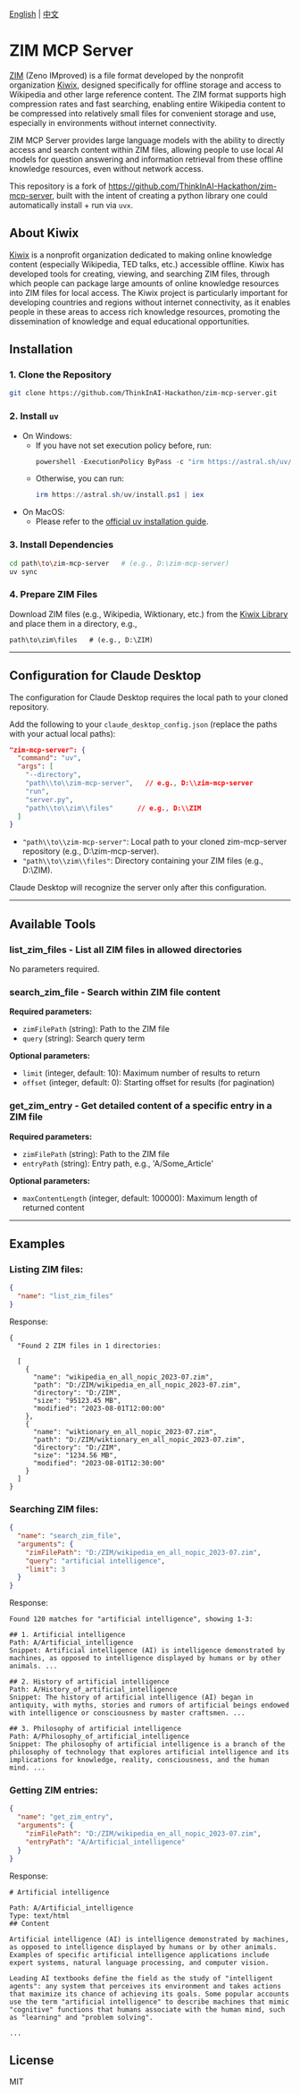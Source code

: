 [English](README.md) | [中文](README.zh_CN.md)

# ZIM MCP Server

[ZIM](https://en.wikipedia.org/wiki/ZIM_(file_format)) (Zeno IMproved) is a file format developed by the nonprofit organization [Kiwix](https://www.kiwix.org/), designed specifically for offline storage and access to Wikipedia and other large reference content. The ZIM format supports high compression rates and fast searching, enabling entire Wikipedia content to be compressed into relatively small files for convenient storage and use, especially in environments without internet connectivity.

ZIM MCP Server provides large language models with the ability to directly access and search content within ZIM files, allowing people to use local AI models for question answering and information retrieval from these offline knowledge resources, even without network access.

This repository is a fork of https://github.com/ThinkInAI-Hackathon/zim-mcp-server, built with the intent of creating a python library one could automatically install + run via `uvx`.

## About Kiwix

[Kiwix](https://www.kiwix.org/) is a nonprofit organization dedicated to making online knowledge content (especially Wikipedia, TED talks, etc.) accessible offline. Kiwix has developed tools for creating, viewing, and searching ZIM files, through which people can package large amounts of online knowledge resources into ZIM files for local access. The Kiwix project is particularly important for developing countries and regions without internet connectivity, as it enables people in these areas to access rich knowledge resources, promoting the dissemination of knowledge and equal educational opportunities.

## Installation

### 1. Clone the Repository

```bash
git clone https://github.com/ThinkInAI-Hackathon/zim-mcp-server.git
```

### 2. Install `uv`

- On Windows:
  - If you have not set execution policy before, run:
    ```powershell
    powershell -ExecutionPolicy ByPass -c "irm https://astral.sh/uv/install.ps1 | iex"
    ```
  - Otherwise, you can run:
    ```powershell
    irm https://astral.sh/uv/install.ps1 | iex
    ```
- On MacOS:
  - Please refer to the [official uv installation guide](https://docs.astral.sh/uv/getting-started/installation/).

### 3. Install Dependencies

```bash
cd path\to\zim-mcp-server   # (e.g., D:\zim-mcp-server)
uv sync
```

### 4. Prepare ZIM Files

Download ZIM files (e.g., Wikipedia, Wiktionary, etc.) from the [Kiwix Library](https://browse.library.kiwix.org/) and place them in a directory, e.g.,

```
path\to\zim\files   # (e.g., D:\ZIM)
```

---

## Configuration for Claude Desktop

The configuration for Claude Desktop requires the local path to your cloned repository.

Add the following to your `claude_desktop_config.json` (replace the paths with your actual local paths):

```json
"zim-mcp-server": {
  "command": "uv",
  "args": [
    "--directory",
    "path\\to\\zim-mcp-server",   // e.g., D:\\zim-mcp-server
    "run",
    "server.py",
    "path\\to\\zim\\files"      // e.g., D:\\ZIM
  ]
}
```
- `"path\\to\\zim-mcp-server"`: Local path to your cloned zim-mcp-server repository (e.g., D:\\zim-mcp-server).
- `"path\\to\\zim\\files"`: Directory containing your ZIM files (e.g., D:\\ZIM).

Claude Desktop will recognize the server only after this configuration.

---

## Available Tools

### list_zim_files - List all ZIM files in allowed directories

No parameters required.

### search_zim_file - Search within ZIM file content

**Required parameters:**
- `zimFilePath` (string): Path to the ZIM file
- `query` (string): Search query term

**Optional parameters:**
- `limit` (integer, default: 10): Maximum number of results to return
- `offset` (integer, default: 0): Starting offset for results (for pagination)

### get_zim_entry - Get detailed content of a specific entry in a ZIM file

**Required parameters:**
- `zimFilePath` (string): Path to the ZIM file
- `entryPath` (string): Entry path, e.g., 'A/Some_Article'

**Optional parameters:**
- `maxContentLength` (integer, default: 100000): Maximum length of returned content

---

## Examples

### Listing ZIM files:
```json
{
  "name": "list_zim_files"
}
```

Response:
```
{
  "Found 2 ZIM files in 1 directories:

  [
    {
      "name": "wikipedia_en_all_nopic_2023-07.zim",
      "path": "D:/ZIM/wikipedia_en_all_nopic_2023-07.zim",
      "directory": "D:/ZIM",
      "size": "95123.45 MB",
      "modified": "2023-08-01T12:00:00"
    },
    {
      "name": "wiktionary_en_all_nopic_2023-07.zim",
      "path": "D:/ZIM/wiktionary_en_all_nopic_2023-07.zim",
      "directory": "D:/ZIM",
      "size": "1234.56 MB",
      "modified": "2023-08-01T12:30:00"
    }
  ]
}
```

### Searching ZIM files:
```json
{
  "name": "search_zim_file",
  "arguments": {
    "zimFilePath": "D:/ZIM/wikipedia_en_all_nopic_2023-07.zim",
    "query": "artificial intelligence",
    "limit": 3
  }
}
```

Response:
```
Found 120 matches for "artificial intelligence", showing 1-3:

## 1. Artificial intelligence
Path: A/Artificial_intelligence
Snippet: Artificial intelligence (AI) is intelligence demonstrated by machines, as opposed to intelligence displayed by humans or by other animals. ...

## 2. History of artificial intelligence
Path: A/History_of_artificial_intelligence
Snippet: The history of artificial intelligence (AI) began in antiquity, with myths, stories and rumors of artificial beings endowed with intelligence or consciousness by master craftsmen. ...

## 3. Philosophy of artificial intelligence
Path: A/Philosophy_of_artificial_intelligence
Snippet: The philosophy of artificial intelligence is a branch of the philosophy of technology that explores artificial intelligence and its implications for knowledge, reality, consciousness, and the human mind. ...
```

### Getting ZIM entries:
```json
{
  "name": "get_zim_entry",
  "arguments": {
    "zimFilePath": "D:/ZIM/wikipedia_en_all_nopic_2023-07.zim",
    "entryPath": "A/Artificial_intelligence"
  }
}
```

Response:
```
# Artificial intelligence

Path: A/Artificial_intelligence
Type: text/html
## Content

Artificial intelligence (AI) is intelligence demonstrated by machines, as opposed to intelligence displayed by humans or by other animals. Examples of specific artificial intelligence applications include expert systems, natural language processing, and computer vision.

Leading AI textbooks define the field as the study of "intelligent agents": any system that perceives its environment and takes actions that maximize its chance of achieving its goals. Some popular accounts use the term "artificial intelligence" to describe machines that mimic "cognitive" functions that humans associate with the human mind, such as "learning" and "problem solving".

...
```

## License

MIT
